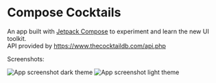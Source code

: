 # Compose Cocktails

An app built with [Jetpack Compose](https://developer.android.com/jetpack/compose) to experiment and learn the new UI toolkit.  
API provided by https://www.thecocktaildb.com/api.php

Screenshots:

![App screenshot dark theme](https://i.imgur.com/P2h4EVT.png)
![App screenshot light theme](https://i.imgur.com/rQpgY1U.png)
